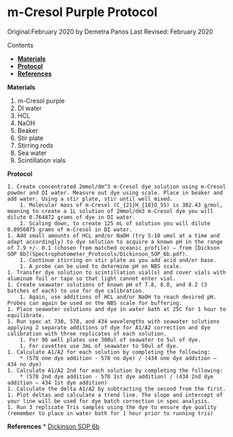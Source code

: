 # m-Cresol Purple Protocol

Original:February 2020 by Demetra Panos
Last Revised: February 2020


Contents
- [**Materials**](#Materials)  
- [**Protocol**](#Protocol)
- [**References**](#References)

<a name="Materials"></a> **Materials**

1. m-Cresol purple
1. DI water
1. HCL
1. NaOH
1. Beaker
1. Stir plate
1. Stirring rods
1. Sea water
1. Scintillation vials
 
<a name="Protocol"></a> **Protocol**  

    1. Create concentrated 2mmol/dm^3 m-Cresol dye solution using m-Cresol powder and DI water. Measure out dye using scale. Place in beaker and add water. Using a stir plate, stir until well mixed.
        1. Molecular mass of m-Cresol (C_{21}H_{18}O_5S) is 382.43 g/mol, meaning to create a 1L solution of 2mmol/dm3 m-Cresol dye you will dilute 0.764872 grams of dye in DI water.
        1. Scaling down, to create 125 mL of solution you will dilute 0.0956075 grams of m-Cresol in DI water. 
    1. Add small amounts of HCL and/or NaOH (try 5-10 umol at a time and adapt accordingly) to dye solution to acquire a known pH in the range of 7.9 +/- 0.1 (chosen from matched oceanic profile) — from [Dickson SOP 6b](Spectrophotometer_Protocols/Dickinson_SOP_6b.pdf).
        1. Continue stirring on stir plate as you add acid and/or base.
        1. A probe can be used to determine pH on NBS scale.
    1. Transfer dye solution to scintillation vial(s) and cover vials with aluminum foil or tape so that light cannot enter vial.
    1. Create seawater solutions of known pH of 7.8, 8.0, and 8.2 (3 batches of each) to use for dye calibration.
        1. Again, use additions of HCL and/or NaOH to reach desired pH. Probes can again be used on the NBS scale for buffering.
    1. Place seawater solutions and dye in water bath at 25C for 1 hour to equilibrate.
    1. Run spec at 730, 578, and 434 wavelengths with seawater solutions applying 2 separate additions of dye for A1/A2 correction and dye calibration with three replicates of each solution.
        1. For 96 well plates use 300ul of seawater to 5ul of dye.
        1. For cuvettes use 3mL of seawater to 50ul of dye.
    1. Calculate A1/A2 for each solution by completing the following:
        * (578 one dye addition - 578 no dye) / (434 one dye addition – 434 no dye)
    1. Calculate A1/A2 2nd for each solution by completing the following:
        * (578 2nd dye addition - 578 1st dye addition) / (434 2nd dye addition – 434 1st dye addition)
    1. Calculate the delta A1/A2 by subtracting the second from the first.
    1. Plot deltas and calculate a trend line. The slope and intercept of your line will be used for dye batch correction in spec analysis.
    1. Run 3 replicate Tris samples using the dye to ensure dye quality (remember to place in water bath for 1 hour prior to running tris)
    
<a name="References"></a> **References**
    * [Dickinson SOP 6b](Spectrophotometer_Protocols/Dickinson_SOP_6b.pdf)

